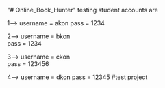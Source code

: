 "# Online_Book_Hunter" 
testing student accounts are

1--> username = akon
     pass = 1234

2--> username = bkon    
     pass = 1234

3--> username = ckon   
     pass = 123456

4--> username = dkon
     pass = 12345
#test project 
